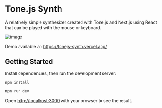 # Tone.js Synth

A relatively simple synthesizer created with Tone.js and Next.js using React that can be played with the mouse or keyboard.

![image](https://user-images.githubusercontent.com/8974888/183277108-0b300fb2-519a-4508-bbe8-ac5cd53cacaa.png)

Demo available at: https://tonejs-synth.vercel.app/ 

## Getting Started

Install dependencies, then run the development server:

```bash
npm install

npm run dev
```

Open [http://localhost:3000](http://localhost:3000) with your browser to see the result.
